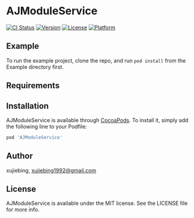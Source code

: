 # AJModuleService

[![CI Status](https://img.shields.io/travis/xujiebing/AJModuleService.svg?style=flat)](https://travis-ci.org/xujiebing/AJModuleService)
[![Version](https://img.shields.io/cocoapods/v/AJModuleService.svg?style=flat)](https://cocoapods.org/pods/AJModuleService)
[![License](https://img.shields.io/cocoapods/l/AJModuleService.svg?style=flat)](https://cocoapods.org/pods/AJModuleService)
[![Platform](https://img.shields.io/cocoapods/p/AJModuleService.svg?style=flat)](https://cocoapods.org/pods/AJModuleService)

## Example

To run the example project, clone the repo, and run `pod install` from the Example directory first.

## Requirements

## Installation

AJModuleService is available through [CocoaPods](https://cocoapods.org). To install
it, simply add the following line to your Podfile:

```ruby
pod 'AJModuleService'
```

## Author

xujiebing, xujiebing1992@gmail.com

## License

AJModuleService is available under the MIT license. See the LICENSE file for more info.
